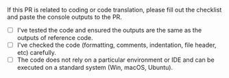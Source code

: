 If this PR is related to coding or code translation, please fill out the checklist and paste the console outputs to the PR.

- [ ] I've tested the code and ensured the outputs are the same as the outputs of reference code.
- [ ] I've checked the code (formatting, comments, indentation, file header, etc) carefully.
- [ ] The code does not rely on a particular environment or IDE and can be executed on a standard system (Win, macOS, Ubuntu).
